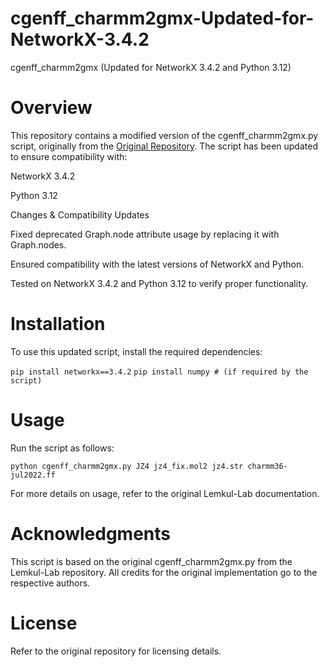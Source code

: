 # cgenff_charmm2gmx-Updated-for-NetworkX-3.4.2
cgenff_charmm2gmx (Updated for NetworkX 3.4.2 and Python 3.12)

# Overview

This repository contains a modified version of the cgenff_charmm2gmx.py script, originally from the [Original Repository](https://github.com/Lemkul-Lab/cgenff_charmm2gmx). 
The script has been updated to ensure compatibility with:

NetworkX 3.4.2

Python 3.12

Changes & Compatibility Updates

Fixed deprecated Graph.node attribute usage by replacing it with Graph.nodes.

Ensured compatibility with the latest versions of NetworkX and Python.

Tested on NetworkX 3.4.2 and Python 3.12 to verify proper functionality.

# Installation

To use this updated script, install the required dependencies:

`pip install networkx==3.4.2`
`pip install numpy # (if required by the script)`

# Usage

Run the script as follows:

`python cgenff_charmm2gmx.py JZ4 jz4_fix.mol2 jz4.str charmm36-jul2022.ff`

For more details on usage, refer to the original Lemkul-Lab documentation.

# Acknowledgments

This script is based on the original cgenff_charmm2gmx.py from the Lemkul-Lab repository. All credits for the original implementation go to the respective authors.

# License

Refer to the original repository for licensing details.


